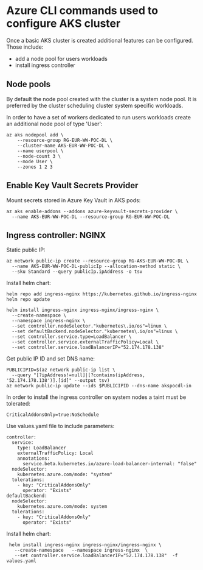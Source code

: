 # Azure CLI commands used to configure AKS cluster
Once a basic AKS cluster is created additional features can be configured. Those include:
* add a node pool for users workloads
* install ingress controller

## Node pools
By default the node pool created with the cluster is a system node pool. It is preferred by the cluster scheduling cluster system specific workloads.

In order to have a set of workers dedicated to run users workloads create an additional node pool of type 'User':
```
az aks nodepool add \
    --resource-group RG-EUR-WW-POC-DL \
    --cluster-name AKS-EUR-WW-POC-DL \
    --name userpool \
    --node-count 3 \
    --mode User \
    --zones 1 2 3
```

## Enable Key Vault Secrets Provider
Mount secrets stored in Azure Key Vault in AKS pods:
```
az aks enable-addons --addons azure-keyvault-secrets-provider \
  --name AKS-EUR-WW-POC-DL --resource-group RG-EUR-WW-POC-DL
```

## Ingress controller: NGINX
Static public IP:
```
az network public-ip create --resource-group RG-AKS-EUR-WW-POC-DL \
  --name AKS-EUR-WW-POC-DL-publicIp --allocation-method static \
  --sku Standard --query publicIp.ipAddress -o tsv
```
Install helm chart:
```
helm repo add ingress-nginx https://kubernetes.github.io/ingress-nginx
helm repo update

helm install ingress-nginx ingress-nginx/ingress-nginx \
  --create-namespace \
  --namespace ingress-nginx \
  --set controller.nodeSelector."kubernetes\.io/os"=linux \
  --set defaultBackend.nodeSelector."kubernetes\.io/os"=linux \
  --set controller.service.type=LoadBalancer \
  --set controller.service.externalTrafficPolicy=Local \
  --set controller.service.loadBalancerIP="52.174.178.138"
```
Get public IP ID and set DNS name:
```
PUBLICIPID=$(az network public-ip list \
  --query "[?ipAddress!=null]|[?contains(ipAddress, '52.174.178.138')].[id]" --output tsv)
az network public-ip update --ids $PUBLICIPID --dns-name akspocdl-in
```
In order to install the ingress controller on system nodes a taint must be tolerated:
```
CriticalAddonsOnly=true:NoSchedule
```
Use values.yaml file to include parameters:
```
controller:
  service:
    type: LoadBalancer
    externalTrafficPolicy: Local
    annotations:
      service.beta.kubernetes.io/azure-load-balancer-internal: "false"
  nodeSelector:
    kubernetes.azure.com/mode: "system"
  tolerations:
    - key: "CriticalAddonsOnly"
      operator: "Exists"
defaultBackend:
  nodeSelector:
    kubernetes.azure.com/mode: system
  tolerations:
    - key: "CriticalAddonsOnly"
      operator: "Exists"
```
Install helm chart:
```
 helm install ingress-nginx ingress-nginx/ingress-nginx \
   --create-namespace   --namespace ingress-nginx  \
   --set controller.service.loadBalancerIP="52.174.178.138"  -f values.yaml
```